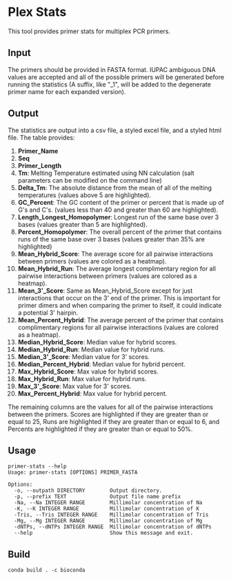 # Plex Stats
This tool provides primer stats for multiplex PCR primers.

## Input
The primers should be provided in FASTA format. IUPAC ambiguous DNA values are accepted and all of the possible primers will be generated before running the statistics (A suffix, like "_1", will be added to the degenerate primer name for each expanded version).

## Output
The statistics are output into a csv file, a styled excel file, and a styled html file. 
The table provides:
1. **Primer_Name**
2. **Seq**
3. **Primer_Length**
4. **Tm**: Melting Temperature estimated using NN calculation (salt parameters can be modified on the command line)
5. **Delta_Tm**: The absolute distance from the mean of all of the melting temperatures (values above 5 are highlighted).
6. **GC_Percent**: The GC content of the primer or percent that is made up of G's and C's. (values less than 40 and greater than 60 are highlighted).
7. **Length_Longest_Homopolymer**: Longest run of the same base over 3 bases (values greater than 5 are highlighted).
8. **Percent_Homopolymer**: The overall percent of the primer that contains runs of the same base over 3 bases (values greater than 35% are highlighted)
9. **Mean_Hybrid_Score**: The average score for all pairwise interactions between primers (values are colored as a heatmap).
10. **Mean_Hybrid_Run**: The average longest complimentary region for all pairwise interactions between primers (values are colored as a heatmap).
11. **Mean_3'_Score**: Same as Mean_Hybrid_Score except for just interactions that occur on the 3' end of the primer. This is important for primer dimers and when comparing the primer to itself, it could indicate a potential 3' hairpin.
12. **Mean_Percent_Hybrid**: The average percent of the primer that contains complimentary regions for all pairwise interactions (values are colored as a heatmap).
13. **Median_Hybrid_Score**: Median value for hybrid scores.
14. **Median_Hybrid_Run**: Median value for hybrid runs.
15. **Median_3'_Score**: Median value for 3' scores.
16. **Median_Percent_Hybrid**: Median value for hybrid percent.
13. **Max_Hybrid_Score**: Max value for hybrid scores.
14. **Max_Hybrid_Run**: Max value for hybrid runs.
15. **Max_3'_Score**: Max value for 3' scores.
16. **Max_Percent_Hybrid**: Max value for hybrid percent.

The remaining columns are the values for all of the pairwise interactions between the primers. Scores are highlighted if they are greater than or equal to 25, Runs are highlighted if they are greater than or equal to 6, and Percents are highlighted if they are greater than or equal to 50%. 

## Usage
```
primer-stats --help            
Usage: primer-stats [OPTIONS] PRIMER_FASTA

Options:
  -o, --outpath DIRECTORY        Output directory.
  -p, --prefix TEXT              Output file name prefix
  -Na, --Na INTEGER RANGE        Millimolar concentration of Na
  -K, --K INTEGER RANGE          Millimolar concentration of K
  -Tris, --Tris INTEGER RANGE    Millimolar concentration of Tris
  -Mg, --Mg INTEGER RANGE        Millimolar concentration of Mg
  -dNTPs, --dNTPs INTEGER RANGE  Millimolar concentration of dNTPs
  --help                         Show this message and exit.
```

## Build
```
conda build . -c bioconda
```









